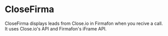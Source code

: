 CloseFirma
==========

CloseFirma displays leads from Close.io in Firmafon when you recive a call. It uses Close.io's API and Firmafon's iFrame API.
